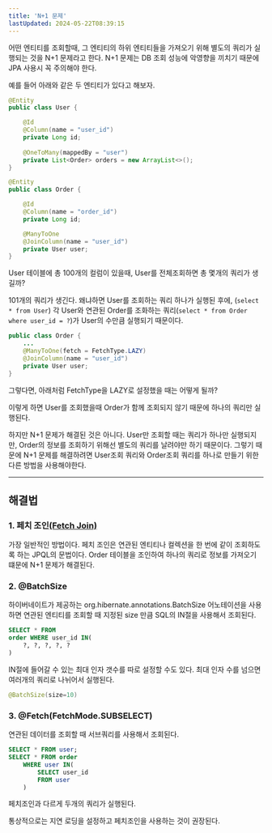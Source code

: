 ```yaml
---
title: 'N+1 문제'
lastUpdated: 2024-05-22T08:39:15
---
```


어떤 엔티티를 조회할때, 그 엔티티의 하위 엔티티들을 가져오기 위해 별도의 쿼리가 실행되는 것을 N+1 문제라고 한다. N+1 문제는 DB 조회 성능에 악영향을 끼치기 때문에 JPA 사용시 꼭 주의해야 한다.

예를 들어 아래와 같은 두 엔티티가 있다고 해보자.
```java
@Entity
public class User {

    @Id
    @Column(name = "user_id")
    private Long id;
    
    @OneToMany(mappedBy = "user")
    private List<Order> orders = new ArrayList<>();
}

@Entity
public class Order {

    @Id
    @Column(name = "order_id")
    private Long id;

    @ManyToOne
    @JoinColumn(name = "user_id")
    private User user;
}
```

User 테이블에 총 100개의 컬럼이 있을때, User를 전체조회하면 총 몇개의 쿼리가 생길까?

101개의 쿼리가 생긴다. 왜냐하면 User를 조회하는 쿼리 하나가 실행된 후에, (`select * from User`) 각 User와 연관된 Order를 조화하는 쿼리(`select * from Order where user_id = ?`)가 User의 수만큼 실행되기 때문이다.

```java
public class Order {
    ...
    @ManyToOne(fetch = FetchType.LAZY)
    @JoinColumn(name = "user_id")
    private User user;
}
```

그렇다면, 아래처럼 FetchType을 LAZY로 설정했을 때는 어떻게 될까?

이렇게 하면 User를 조회했을때 Order가 함께 조회되지 않기 때문에 하나의 쿼리만 실행된다.

하지만 N+1 문제가 해결된 것은 아니다. User만 조회할 때는 쿼리가 하나만 실행되지만, Order의 정보를 조회하기 위해선 별도의 쿼리를 날려야만 하기 때문이다. 그렇기 때문에 N+1 문제를 해결하려면 User조회 쿼리와 Order조회 쿼리를 하나로 만들기 위한 다른 방법을 사용해야한다.

---

## 해결법

### 1. 페치 조인<a href="./JPQL/Fetch Join.md">(Fetch Join)</a>

가장 일반적인 방법이다. 페치 조인은 연관된 엔티티나 컬렉션을 한 번에 같이 조회하도록 하는 JPQL의 문법이다. Order 테이블을 조인하여 하나의 쿼리로 정보를 가져오기 떄문에 N+1 문제가 해결된다. 

### 2. @BatchSize

하이버네이트가 제공하는 org.hibernate.annotations.BatchSize 어노테이션을 사용하면 연관된 엔티티를 조회할 때 지정된 size 만큼 SQL의 IN절을 사용해서 조회된다.
```sql
SELECT * FROM
order WHERE user_id IN(
    ?, ?, ?, ?, ?
)
```
IN절에 들어갈 수 있는 최대 인자 갯수를 따로 설정할 수도 있다. 최대 인자 수를 넘으면 여러개의 쿼리로 나뉘어서 실행된다.
```java
@BatchSize(size=10)
```

### 3. @Fetch(FetchMode.SUBSELECT)
연관된 데이터를 조회할 때 서브쿼리를 사용해서 조회된다.
```sql
SELECT * FROM user;
SELECT * FROM order
    WHERE user IN(
        SELECT user_id
        FROM user
    )
```
페치조인과 다르게 두개의 쿼리가 실행된다. 

통상적으로는 지연 로딩을 설정하고 페치조인을 사용하는 것이 권장된다.
